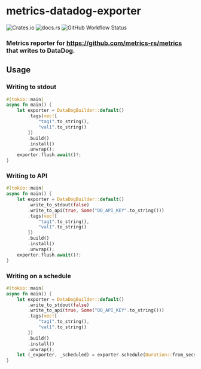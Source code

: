 # metrics-datadog-exporter

![Crates.io](https://img.shields.io/crates/v/metrics-datadog-exporter)
![docs.rs](https://docs.rs/metrics-datadog-exporter/badge.svg)
![GitHub Workflow Status](https://img.shields.io/github/workflow/status/sevco/metrics-datadog-exporter-rs/CI)

### Metrics reporter for https://github.com/metrics-rs/metrics that writes to DataDog.

## Usage

### Writing to stdout

```rust
#[tokio::main]
async fn main() {
    let exporter = DataDogBuilder::default()
        .tags(vec![
            "tag1".to_string(),
            "val1".to_string()
        ])
        .build()
        .install()
        .unwrap();
    exporter.flush.await()?;
}
```

### Writing to API

```rust
#[tokio::main]
async fn main() {
    let exporter = DataDogBuilder::default()
        .write_to_stdout(false)
        .write_to_api(true, Some("DD_API_KEY".to_string()))
        .tags(vec![
            "tag1".to_string(),
            "val1".to_string()
        ])
        .build()
        .install()
        .unwrap();
    exporter.flush.await()?;
}
```

### Writing on a schedule

```rust
#[tokio::main]
async fn main() {
    let exporter = DataDogBuilder::default()
        .write_to_stdout(false)
        .write_to_api(true, Some("DD_API_KEY".to_string()))
        .tags(vec![
            "tag1".to_string(),
            "val1".to_string()
        ])
        .build()
        .install()
        .unwrap();
    let (_exporter, _scheduled) = exporter.schedule(Duration::from_secs(10));
}
```